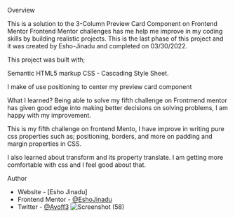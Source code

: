 Overview

This is a solution to the 3-Column Preview Card Component on Frontend Mentor
Frontend Mentor challenges has me help me improve in my coding skills by building realistic projects.
This is the last phase of this project and it was created by Esho-Jinadu and completed on 03/30/2022.

This project was built with;

Semantic HTML5 markup
CSS - Cascading Style Sheet.

I make of use positioning to center my preview card component

What I learned?
Being able to solve my fifth challenge on Frontmend mentor has given good edge into making better decisions on solving problems, 
I am happy with my improvement.

This is my fifth challenge on frontend Mento, I have improve in writing pure css properties such as; positioning, borders, and more on padding and margin properties in CSS.

I also learned about transform and its property translate. I am getting more comfortable with css and I feel good about that.

Author

- Website - [Esho Jinadu]
- Frontend Mentor - [@EshoJinadu](https://www.frontendmentor.io/profile/@EshoJinadu)
- Twitter - [@Ayoff3](https://www.twitter.com/@Ayoff3)
![Screenshot (58)](https://user-images.githubusercontent.com/98701613/160811670-eddf6721-6d70-447d-9d2e-420907690af0.png)
